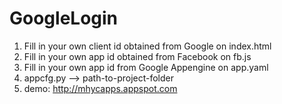 # GoogleLogin

1. Fill in your own client id obtained from Google on index.html
2. Fill in your own app id obtained from Facebook on fb.js
3. Fill in your own app id from Google Appengine on app.yaml
4. appcfg.py --> path-to-project-folder
5. demo: http://mhycapps.appspot.com
